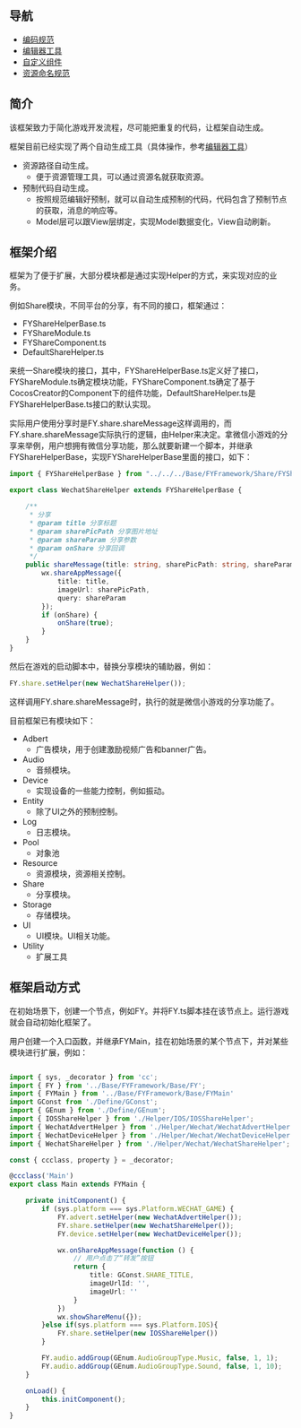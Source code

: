 ## 导航

- [编码规范](./README/编码规范.md)
- [编辑器工具](./README/编辑器工具.md)
- [自定义组件](./README/自定义组件.md)
- [资源命名规范](./README/资源命名规范.md)



## 简介

该框架致力于简化游戏开发流程，尽可能把重复的代码，让框架自动生成。

框架目前已经实现了两个自动生成工具（具体操作，参考[编辑器工具](./README/编辑器工具.md)）

- 资源路径自动生成。
  - 便于资源管理工具，可以通过资源名就获取资源。
- 预制代码自动生成。
  - 按照规范编辑好预制，就可以自动生成预制的代码，代码包含了预制节点的获取，消息的响应等。
  - Model层可以跟View层绑定，实现Model数据变化，View自动刷新。



## 框架介绍

框架为了便于扩展，大部分模块都是通过实现Helper的方式，来实现对应的业务。

例如Share模块，不同平台的分享，有不同的接口，框架通过：

- FYShareHelperBase.ts
- FYShareModule.ts
- FYShareComponent.ts
- DefaultShareHelper.ts

来统一Share模块的接口，其中，FYShareHelperBase.ts定义好了接口，FYShareModule.ts确定模块功能，FYShareComponent.ts确定了基于CocosCreator的Component下的组件功能，DefaultShareHelper.ts是FYShareHelperBase.ts接口的默认实现。

实际用户使用分享时是FY.share.shareMessage这样调用的，而FY.share.shareMessage实际执行的逻辑，由Helper来决定。拿微信小游戏的分享来举例，用户想拥有微信分享功能，那么就要新建一个脚本，并继承FYShareHelperBase，实现FYShareHelperBase里面的接口，如下：

```typescript
import { FYShareHelperBase } from "../../../Base/FYFramework/Share/FYShareHelperBase";

export class WechatShareHelper extends FYShareHelperBase {

    /**
     * 分享
     * @param title 分享标题
     * @param sharePicPath 分享图片地址
     * @param shareParam 分享参数
     * @param onShare 分享回调
     */
    public shareMessage(title: string, sharePicPath: string, shareParam: string, onShare: (isSuccess: boolean) => void): void {
        wx.shareAppMessage({
            title: title,
            imageUrl: sharePicPath,
            query: shareParam
        });
        if (onShare) {
            onShare(true);
        }
    }
}
```

然后在游戏的启动脚本中，替换分享模块的辅助器，例如：

```typescript
FY.share.setHelper(new WechatShareHelper());
```

这样调用FY.share.shareMessage时，执行的就是微信小游戏的分享功能了。



目前框架已有模块如下：

- Adbert
  - 广告模块，用于创建激励视频广告和banner广告。
- Audio
  - 音频模块。
- Device
  - 实现设备的一些能力控制，例如振动。
- Entity
  - 除了UI之外的预制控制。
- Log
  - 日志模块。
- Pool
  - 对象池
- Resource
  - 资源模块，资源相关控制。
- Share
  - 分享模块。
- Storage
  - 存储模块。
- UI
  - UI模块。UI相关功能。
- Utility
  - 扩展工具



## 框架启动方式

在初始场景下，创建一个节点，例如FY。并将FY.ts脚本挂在该节点上。运行游戏就会自动初始化框架了。

用户创建一个入口函数，并继承FYMain，挂在初始场景的某个节点下，并对某些模块进行扩展，例如：

```typescript

import { sys, _decorator } from 'cc';
import { FY } from '../Base/FYFramework/Base/FY';
import { FYMain } from '../Base/FYFramework/Base/FYMain'
import GConst from './Define/GConst';
import { GEnum } from './Define/GEnum';
import { IOSShareHelper } from './Helper/IOS/IOSShareHelper';
import { WechatAdvertHelper } from './Helper/Wechat/WechatAdvertHelper';
import { WechatDeviceHelper } from './Helper/Wechat/WechatDeviceHelper';
import { WechatShareHelper } from './Helper/Wechat/WechatShareHelper';

const { ccclass, property } = _decorator;

@ccclass('Main')
export class Main extends FYMain {

    private initComponent() {
        if (sys.platform === sys.Platform.WECHAT_GAME) {
            FY.advert.setHelper(new WechatAdvertHelper());
            FY.share.setHelper(new WechatShareHelper());
            FY.device.setHelper(new WechatDeviceHelper());

            wx.onShareAppMessage(function () {
                // 用户点击了“转发”按钮
                return {
                    title: GConst.SHARE_TITLE,
                    imageUrlId: '',
                    imageUrl: ''
                }
            })
            wx.showShareMenu({});
        }else if(sys.platform === sys.Platform.IOS){
            FY.share.setHelper(new IOSShareHelper())
        }

        FY.audio.addGroup(GEnum.AudioGroupType.Music, false, 1, 1);
        FY.audio.addGroup(GEnum.AudioGroupType.Sound, false, 1, 10);
    }

    onLoad() {
        this.initComponent();
    }
}
```

